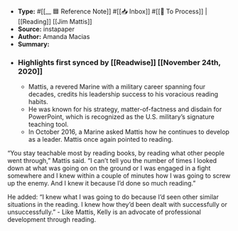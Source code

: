 - **Type:** #[[__ 🟦  Reference Note]] #[[📥 Inbox]] #[[📝 To Process]] | [[Reading]] [[Jim Mattis]]
- **Source:**  instapaper
- **Author:** Amanda Macias
- **Summary:**
- ### Highlights first synced by [[Readwise]] [[November 24th, 2020]]
    - Mattis, a revered Marine with a military career spanning four decades, credits his leadership success to his voracious reading habits. 
    - He was known for his strategy, matter-of-factness and disdain for PowerPoint, which is recognized as the U.S. military’s signature teaching tool. 
    - In October 2016, a Marine asked Mattis how he continues to develop as a leader. Mattis once again pointed to reading.

“You stay teachable most by reading books, by reading what other people went through,” Mattis said. “I can’t tell you the number of times I looked down at what was going on on the ground or I was engaged in a fight somewhere and I knew within a couple of minutes how I was going to screw up the enemy. And I knew it because I’d done so much reading.”

He added: “I knew what I was going to do because I’d seen other similar situations in the reading. I knew how they’d been dealt with successfully or unsuccessfully.” 
    - Like Mattis, Kelly is an advocate of professional development through reading. 
